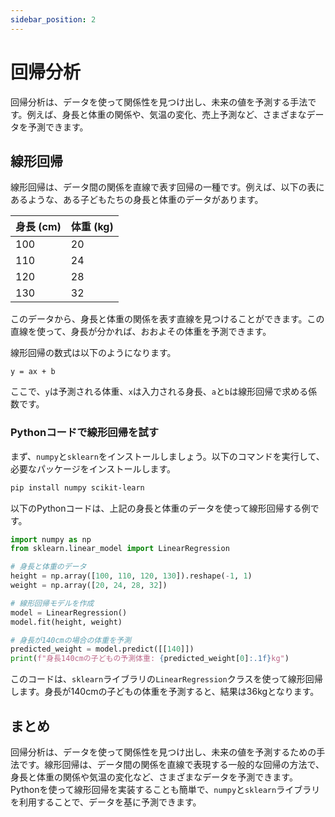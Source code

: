 ```yaml
---
sidebar_position: 2
---
```


# 回帰分析

回帰分析は、データを使って関係性を見つけ出し、未来の値を予測する手法です。例えば、身長と体重の関係や、気温の変化、売上予測など、さまざまなデータを予測できます。

## 線形回帰

線形回帰は、データ間の関係を直線で表す回帰の一種です。例えば、以下の表にあるような、ある子どもたちの身長と体重のデータがあります。

| 身長 (cm) | 体重 (kg) |
| -------- | -------- |
| 100      | 20       |
| 110      | 24       |
| 120      | 28       |
| 130      | 32       |

このデータから、身長と体重の関係を表す直線を見つけることができます。この直線を使って、身長が分かれば、おおよその体重を予測できます。

線形回帰の数式は以下のようになります。

```
y = ax + b
```

ここで、`y`は予測される体重、`x`は入力される身長、`a`と`b`は線形回帰で求める係数です。

### Pythonコードで線形回帰を試す

まず、`numpy`と`sklearn`をインストールしましょう。以下のコマンドを実行して、必要なパッケージをインストールします。

```bash
pip install numpy scikit-learn
```

以下のPythonコードは、上記の身長と体重のデータを使って線形回帰する例です。

```py
import numpy as np
from sklearn.linear_model import LinearRegression

# 身長と体重のデータ
height = np.array([100, 110, 120, 130]).reshape(-1, 1)
weight = np.array([20, 24, 28, 32])

# 線形回帰モデルを作成
model = LinearRegression()
model.fit(height, weight)

# 身長が140cmの場合の体重を予測
predicted_weight = model.predict([[140]])
print(f"身長140cmの子どもの予測体重: {predicted_weight[0]:.1f}kg")
```

このコードは、`sklearn`ライブラリの`LinearRegression`クラスを使って線形回帰します。身長が140cmの子どもの体重を予測すると、結果は36kgとなります。

## まとめ

回帰分析は、データを使って関係性を見つけ出し、未来の値を予測するための手法です。線形回帰は、データ間の関係を直線で表現する一般的な回帰の方法で、身長と体重の関係や気温の変化など、さまざまなデータを予測できます。Pythonを使って線形回帰を実装することも簡単で、`numpy`と`sklearn`ライブラリを利用することで、データを基に予測できます。

